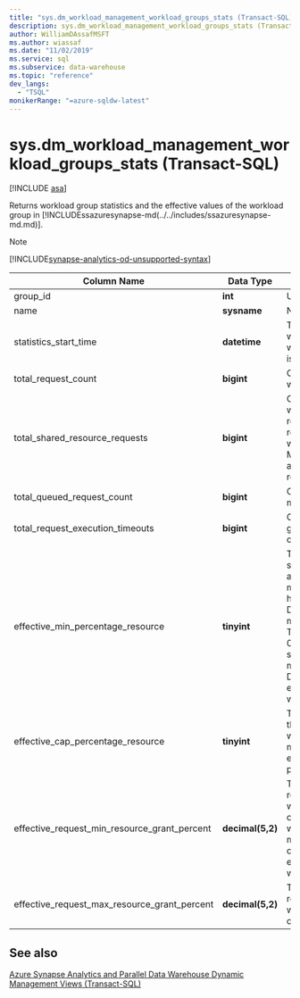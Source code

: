 ```yaml
---
title: "sys.dm_workload_management_workload_groups_stats (Transact-SQL)"
description: sys.dm_workload_management_workload_groups_stats (Transact-SQL)
author: WilliamDAssafMSFT
ms.author: wiassaf
ms.date: "11/02/2019"
ms.service: sql
ms.subservice: data-warehouse
ms.topic: "reference"
dev_langs:
  - "TSQL"
monikerRange: "=azure-sqldw-latest"
---
```

# sys.dm_workload_management_workload_groups_stats (Transact-SQL)
[!INCLUDE [asa](../../includes/applies-to-version/asa.md)]

Returns workload group statistics and the effective values of the workload group in [!INCLUDEssazuresynapse-md(../../includes/ssazuresynapse-md.md)].

> [!NOTE]
> [!INCLUDE[synapse-analytics-od-unsupported-syntax](../../includes/synapse-analytics-od-unsupported-syntax.md)]  
  
|Column Name|Data Type|Description|Range|  
|-----------------|---------------|-----------------|-----------|  
|group_id|**int**|Unique ID of the workload group.||
|name|**sysname**|Name of the workload group.||
|statistics_start_time|**datetime**|Time that statistics collection began for the workload group.  The value  is either when the workload group was created or when instance is paused or scaled.||
|total_request_count|**bigint**|Cumulative count of completed requests in the workload group.||
|total_shared_resource_requests|**bigint**|Cumulative count of completed requests in the workload group that go beyond the reserved resources for the workload group and use resources from the shared pool. When the workload group does not have a MinResourcePercentage set, the requests will always be using shared resources and do not register in this count.||
|total_queued_request_count|**bigint**|Cumulative count of requests queued after the max_concurrency limit was reached.||
|total_request_execution_timeouts|**bigint**|Cumulative count of requests in the workload group that timed out before completion based on the query_execution_timeout_sec setting.||
|effective_min_percentage_resource|**tinyint**|The effective min_percentage_resource setting allowed considering the service level and the workload group settings. The effective min_percentage_resource can be adjusted higher on lower service levels.  For example, on DW100c, the lowest min_percentage_resource allowable is 25%.  The min_percentage_resource is adjusted to 0% if the value cannot be granted at the service level.  For example, min_percentage_resource set to 10% at DW6000c, would have an effective_min_percentage_resource of 0% when scaled down to DW100c.||
|effective_cap_percentage_resource|**tinyint**|The effective cap_percentage_resource for the workload group.  If there are other workload groups with min_percentage_resource > 0, the effective_cap_percentage_resource is lowered proportionally.||
|effective_request_min_resource_grant_percent|**decimal(5,2)**|The effective runtime value for request_min_resource_grant_percent of the workload group. The effective value considering the service level and how the workload group is configured.  If min_percentage_resource is adjusted because of the service level, effective_request_min_resource_grant_percent will be adjusted accordingly.||
|effective_request_max_resource_grant_percent|**decimal(5,2)**|The effective runtime value for request_max_resource_grant_percent of the workload group considering the configuration of the all workload groups.||

## See also

 [Azure Synapse Analytics and Parallel Data Warehouse Dynamic Management Views &#40;Transact-SQL&#41;](../../relational-databases/system-dynamic-management-views/sql-and-parallel-data-warehouse-dynamic-management-views.md)  

